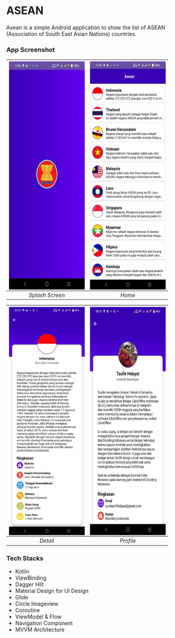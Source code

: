 # ASEAN
Asean is a simple Android application to show the list of ASEAN (Association of South East Asian Nations) countries.

### App Screenshot
| <img src=splash.jpeg  align="center" height="600" width="200" ></a> | <img src=home.jpeg  align="center" height="600" width="200" ></a> |
|:-------------------------------------------------------------------:|:-----------------------------------------------------------------:|
|                           *Splash Screen*                           |                              *Home*                               |

| <img src=details.jpeg  align="center" height="600" width="200" ></a> | <img src=profile.jpeg  align="center" height="600" width="200" ></a> |
|:--------------------------------------------------------------------:|:--------------------------------------------------------------------:|
|                               *Detail*                               |                              *Profile*                               |

### Tech Stacks
- Kotlin
- ViewBinding
- Dagger Hilt
- Material Design for UI Design
- Glide
- Circle Imageview
- Coroutine
- ViewModel & Flow
- Navigation Component
- MVVM Architecture